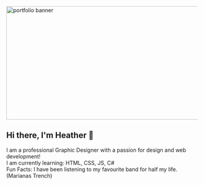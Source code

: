 
<!--![portfolio banner](https://github.com/user-attachments/assets/9015bbd6-dc85-4529-be35-ccf4785b7023) -->
<!--<img src="https://www.pexels.com/photo/orange-rose-flower-in-bloom-during-daytime-39517/" width="650" height:"250"> -->

<img src="https://github.com/user-attachments/assets/9015bbd6-dc85-4529-be35-ccf4785b7023" alt="portfolio banner" width="900" height="300">

## Hi there, I'm Heather 👋

<!--
**heatherfeather-code/heatherfeather-code** is a ✨ _special_ ✨ repository because its `README.md` (this file) appears on your GitHub profile.

Here are some ideas to get you started:

- 🌱 I’m currently learning HTML, CSS, JS, C#
- 👯 I’m looking to collaborate on ...
- 🤔 I’m looking for help with ...
- 💬 Ask me about ...
- 📫 How to reach me: ...
- 😄 Pronouns: ...
- ⚡ Fun fact: ...
-->
<!-- <code><img src="https://www.pexels.com/photo/orange-rose-flower-in-bloom-during-daytime-39517/" width: "400"></code>  -->

I am a professional Graphic Designer with a passion for design and web development!  
I am currently learning: HTML, CSS, JS, C#  
Fun Facts: I have been listening to my favourite band for half my life. (Marianas Trench)
